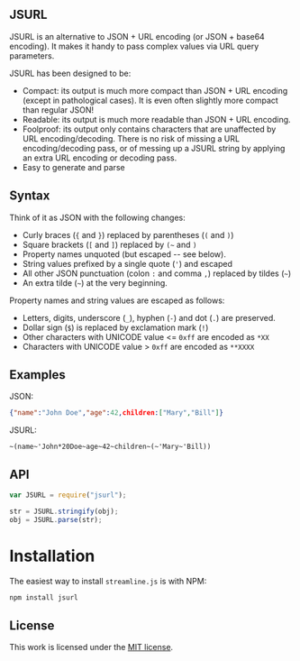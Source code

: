 ## JSURL

JSURL is an alternative to JSON + URL encoding (or JSON + base64 encoding). 
It makes it handy to pass complex values via URL query parameters.

JSURL has been designed to be:

* Compact: its output is much more compact than JSON + URL encoding (except in pathological cases). 
  It is even often slightly more compact than regular JSON!
* Readable: its output is much more readable than JSON + URL encoding.
* Foolproof: its output only contains characters that are unaffected by URL encoding/decoding. 
  There is no risk of missing a URL encoding/decoding pass, or of messing up a JSURL string by applying 
  an extra URL encoding or decoding pass.
* Easy to generate and parse

## Syntax

Think of it as JSON with the following changes:

* Curly braces (`{` and `}`) replaced by parentheses (`(` and `)`)
* Square brackets (`[` and `]`) replaced by `(~` and `)`
* Property names unquoted (but escaped -- see below).
* String values prefixed by a single quote (`'`) and escaped
* All other JSON punctuation (colon `:` and comma `,`) replaced by tildes (`~`)
* An extra tilde (`~`) at the very beginning.

Property names and string values are escaped as follows:

* Letters, digits, underscore (`_`), hyphen (`-`) and dot (`.`) are preserved.
* Dollar sign (`$`) is replaced by exclamation mark (`!`)
* Other characters with UNICODE value <= `0xff` are encoded as `*XX`
* Characters with UNICODE value > `0xff` are encoded as `**XXXX`

## Examples

JSON:

``` json
{"name":"John Doe","age":42,children:["Mary","Bill"]}
```

JSURL:

``` jsurl
~(name~'John*20Doe~age~42~children~(~'Mary~'Bill))
```

## API

``` javascript
var JSURL = require("jsurl");

str = JSURL.stringify(obj);
obj = JSURL.parse(str);
```

# Installation

The easiest way to install `streamline.js` is with NPM:

```sh
npm install jsurl
```

## License

This work is licensed under the [MIT license](http://en.wikipedia.org/wiki/MIT_License).
